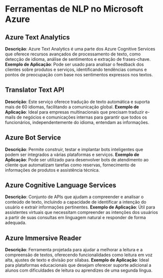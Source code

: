 # Ferramentas de NLP no Microsoft Azure

## Azure Text Analytics
**Descrição**: Azure Text Analytics é uma parte dos Azure Cognitive Services que oferece recursos avançados de processamento de texto, como detecção de idioma, análise de sentimentos e extração de frases-chave.
**Exemplo de Aplicação**: Pode ser usado para analisar o feedback dos clientes sobre produtos e serviços, identificando tendências comuns e pontos de preocupação com base nos sentimentos expressos nos textos.

## Translator Text API
**Descrição**: Este serviço oferece tradução de texto automática e suporta mais de 60 idiomas, facilitando a comunicação global.
**Exemplo de Aplicação**: Ideal para empresas multinacionais que precisam traduzir e-mails de negócios e comunicações internas para garantir que todos os funcionários, independentemente do idioma, entendam as informações.

## Azure Bot Service
**Descrição**: Permite construir, testar e implantar bots inteligentes que podem ser integrados a várias plataformas e serviços.
**Exemplo de Aplicação**: Pode ser utilizado para desenvolver bots de atendimento ao cliente que automatizam tarefas como reservas, fornecimento de informações de produtos e assistência técnica.

## Azure Cognitive Language Services
**Descrição**: Conjunto de APIs que ajudam a compreender e analisar o conteúdo de texto, incluindo a capacidade de identificar a intenção do usuário e extrair informações pertinentes.
**Exemplo de Aplicação**: Útil para assistentes virtuais que necessitam compreender as intenções dos usuários a partir de suas consultas em linguagem natural e responder de forma adequada.

## Azure Immersive Reader
**Descrição**: Ferramenta projetada para ajudar a melhorar a leitura e a compreensão de textos, oferecendo funcionalidades como leitura em voz alta, ajustes de texto e divisão por sílabas.
**Exemplo de Aplicação**: Ideal para plataformas educacionais que desejam oferecer suporte adicional a alunos com dificuldades de leitura ou aprendizes de uma segunda língua.


